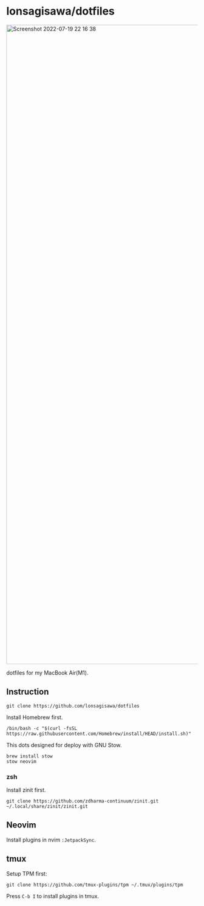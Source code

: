 # lonsagisawa/dotfiles

<img width="1680" alt="Screenshot 2022-07-19 22 16 38" src="https://user-images.githubusercontent.com/5173607/179759587-afd6648b-78f9-40af-bbe8-3fe7e4347ab3.png">

dotfiles for my MacBook Air(M1).

## Instruction

```shell
git clone https://github.com/lonsagisawa/dotfiles
```

Install Homebrew first.

```shell
/bin/bash -c "$(curl -fsSL https://raw.githubusercontent.com/Homebrew/install/HEAD/install.sh)"
```

This dots designed for deploy with GNU Stow.

```shell
brew install stow
stow neovim
```

### zsh

Install zinit first.

```shell
git clone https://github.com/zdharma-continuum/zinit.git ~/.local/share/zinit/zinit.git
```

## Neovim

Install plugins in nvim `:JetpackSync`.

## tmux

Setup TPM first:

```shell
git clone https://github.com/tmux-plugins/tpm ~/.tmux/plugins/tpm
```

Press `C-b I` to install plugins in tmux.
